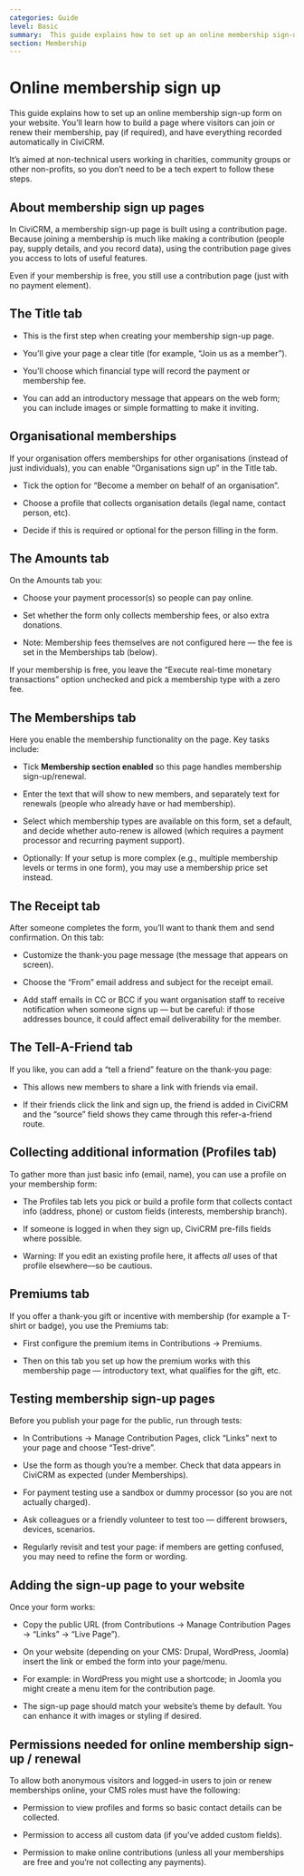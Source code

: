 ```yaml
---
categories: Guide  
level: Basic  
summary:  This guide explains how to set up an online membership sign-up form on your website.
section: Membership
---
```


# Online membership sign up


This guide explains how to set up an online membership sign-up form on your website. You’ll learn how to build a page where visitors can join or renew their membership, pay (if required), and have everything recorded automatically in CiviCRM.

It’s aimed at non-technical users working in charities, community groups or other non-profits, so you don’t need to be a tech expert to follow these steps.

## **About membership sign up pages**

In CiviCRM, a membership sign-up page is built using a contribution page. Because joining a membership is much like making a contribution (people pay, supply details, and you record data), using the contribution page gives you access to lots of useful features.

Even if your membership is free, you still use a contribution page (just with no payment element).

## **The Title tab**

* This is the first step when creating your membership sign-up page.

* You’ll give your page a clear title (for example, “Join us as a member”).

* You’ll choose which financial type will record the payment or membership fee.

* You can add an introductory message that appears on the web form; you can include images or simple formatting to make it inviting.

## **Organisational memberships**

If your organisation offers memberships for other organisations (instead of just individuals), you can enable “Organisations sign up” in the Title tab.

* Tick the option for “Become a member on behalf of an organisation”.

* Choose a profile that collects organisation details (legal name, contact person, etc).

* Decide if this is required or optional for the person filling in the form.

## **The Amounts tab**

On the Amounts tab you:

* Choose your payment processor(s) so people can pay online.

* Set whether the form only collects membership fees, or also extra donations.

* Note: Membership fees themselves are not configured here — the fee is set in the Memberships tab (below).

If your membership is free, you leave the “Execute real-time monetary transactions” option unchecked and pick a membership type with a zero fee.

## **The Memberships tab**

Here you enable the membership functionality on the page. Key tasks include:

* Tick **Membership section enabled** so this page handles membership sign-up/renewal.

* Enter the text that will show to new members, and separately text for renewals (people who already have or had membership).

* Select which membership types are available on this form, set a default, and decide whether auto-renew is allowed (which requires a payment processor and recurring payment support).

* Optionally: If your setup is more complex (e.g., multiple membership levels or terms in one form), you may use a membership price set instead.

## **The Receipt tab**

After someone completes the form, you’ll want to thank them and send confirmation. On this tab:

* Customize the thank-you page message (the message that appears on screen).

* Choose the “From” email address and subject for the receipt email.

* Add staff emails in CC or BCC if you want organisation staff to receive notification when someone signs up — but be careful: if those addresses bounce, it could affect email deliverability for the member.

## **The Tell-A-Friend tab**

If you like, you can add a “tell a friend” feature on the thank-you page:

* This allows new members to share a link with friends via email.

* If their friends click the link and sign up, the friend is added in CiviCRM and the “source” field shows they came through this refer-a-friend route.

## **Collecting additional information (Profiles tab)**

To gather more than just basic info (email, name), you can use a profile on your membership form:

* The Profiles tab lets you pick or build a profile form that collects contact info (address, phone) or custom fields (interests, membership branch).

* If someone is logged in when they sign up, CiviCRM pre-fills fields where possible.

* Warning: If you edit an existing profile here, it affects *all* uses of that profile elsewhere—so be cautious.

## **Premiums tab**

If you offer a thank-you gift or incentive with membership (for example a T-shirt or badge), you use the Premiums tab:

* First configure the premium items in Contributions → Premiums.

* Then on this tab you set up how the premium works with this membership page — introductory text, what qualifies for the gift, etc.

## **Testing membership sign-up pages**

Before you publish your page for the public, run through tests:

* In Contributions → Manage Contribution Pages, click “Links” next to your page and choose “Test-drive”.

* Use the form as though you’re a member. Check that data appears in CiviCRM as expected (under Memberships).

* For payment testing use a sandbox or dummy processor (so you are not actually charged).

* Ask colleagues or a friendly volunteer to test too — different browsers, devices, scenarios.

* Regularly revisit and test your page: if members are getting confused, you may need to refine the form or wording.

## **Adding the sign-up page to your website**

Once your form works:

* Copy the public URL (from Contributions → Manage Contribution Pages → “Links” → “Live Page”).

* On your website (depending on your CMS: Drupal, WordPress, Joomla) insert the link or embed the form into your page/menu.

* For example: in WordPress you might use a shortcode; in Joomla you might create a menu item for the contribution page.

* The sign-up page should match your website’s theme by default. You can enhance it with images or styling if desired.

## **Permissions needed for online membership sign-up / renewal**

To allow both anonymous visitors and logged-in users to join or renew memberships online, your CMS roles must have the following:

* Permission to view profiles and forms so basic contact details can be collected.

* Permission to access all custom data (if you’ve added custom fields).

* Permission to make online contributions (unless all your memberships are free and you’re not collecting any payments).

